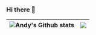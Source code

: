 ### Hi there 👋

| <img align="center" src="https://github-readme-stats.vercel.app/api?username=andylizi&show_icons=true&count_private=true&include_all_commits=true&hide_border=true&theme=buefy" alt="Andy's Github stats" /> | <img align="center" src="https://github-readme-stats.vercel.app/api/top-langs?username=andylizi&layout=compact&hide_border=true&theme=buefy" /> |
| ------------- | ------------- |
